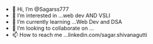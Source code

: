 - 👋 Hi, I’m @Sagarss777
- 👀 I’m interested in ...web dev AND VSLI
- 🌱 I’m currently learning ...Web Dev and DSA
- 💞️ I’m looking to collaborate on ...
- 📫 How to reach me ...linkedin.com/sagar.shivanagutti

<!---
Sagarss777/Sagarss777 is a ✨ special ✨ repository because its `README.md` (this file) appears on your GitHub profile.
You can click the Preview link to take a look at your changes.
--->
